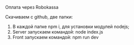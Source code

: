 Оплата через Robokassa

Скачиваем с github, две папки:
1. В каждой папке npm i, для установки модулей nodejs;
2. Server запускаем командой: node index.js
3. Front запускаем командой: npm run dev

